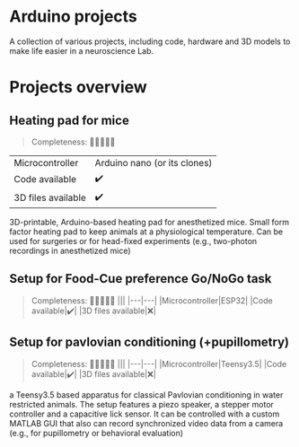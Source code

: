 # Arduino projects
A collection of various projects, including code, hardware and 3D models to make life easier in a neuroscience Lab.

# Projects overview

## Heating pad for mice
> Completeness: :yellow_heart::yellow_heart::yellow_heart::yellow_heart::white_heart:

|||
|---|---|
|Microcontroller|Arduino nano (or its clones)|
|Code available|:heavy_check_mark:|
|3D files available|:heavy_check_mark:|

3D-printable, Arduino-based heating pad for anesthetized mice. Small form factor heating pad to keep animals at a physiological temperature. Can be used for surgeries or for head-fixed experiments (e.g., two-photon recordings in anesthetized mice)

## Setup for Food-Cue preference Go/NoGo task
> Completeness: :yellow_heart::yellow_heart::white_heart::white_heart::white_heart:
|||
|---|---|
|Microcontroller|ESP32|
|Code available|:heavy_check_mark:|
|3D files available|:x:|

## Setup for pavlovian conditioning (+pupillometry)
> Completeness: :yellow_heart::yellow_heart::white_heart::white_heart::white_heart:
|||
|---|---|
|Microcontroller|Teensy3.5|
|Code available|:heavy_check_mark:|
|3D files available|:x:|

a Teensy3.5 based apparatus for classical Pavlovian conditioning in water restricted animals. The setup features a piezo speaker, a  stepper motor controller and a capacitive lick sensor.
It can be controlled with a custom MATLAB GUI that also can record synchronized video data from a camera (e.g., for pupillometry or behavioral evaluation)
